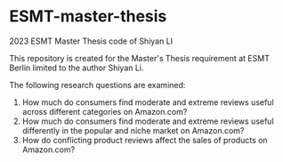 # ESMT-master-thesis
2023 ESMT Master Thesis code of Shiyan LI

This repository is created for the Master's Thesis requirement at ESMT Berlin limited to the author Shiyan Li.

The following research questions are examined:
1.	How much do consumers find moderate and extreme reviews useful across different categories on Amazon.com?
2.	How much do consumers find moderate and extreme reviews useful differently in the popular and niche market on Amazon.com? 
3.	How do conflicting product reviews affect the sales of products on Amazon.com? 
